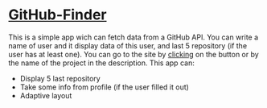 # [GitHub-Finder](https://danik3422.github.io/GitHub-Finder/)
This is a simple app wich can fetch data from a GitHub API.
You can write a name of user and it display data of this user, and last 5 repository (if the user has at least one).
You can go to the site by [clicking](https://danik3422.github.io/GitHub-Finder/) on the button or by the name of the project in the description.
This app can: 
* Display 5 last repository
* Take some info from profile (if the user filled it out)
* Adaptive layout
